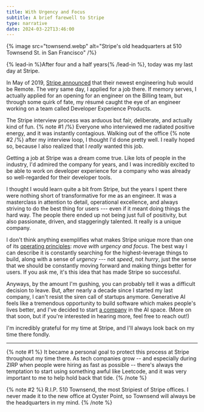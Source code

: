 ```yaml
---
title: With Urgency and Focus
subtitle: A brief farewell to Stripe
type: narrative
date: 2024-03-22T13:46:00
---
```


{% image src="townsend.webp" alt="Stripe's old headquarters at 510 Townsend St. in San Francisco" /%}

{% lead-in %}After four and a half years{% /lead-in %}, today was my last day at Stripe.

In May of 2019, [Stripe announced](https://stripe.com/blog/remote-hub) that their newest engineering hub would be Remote. The very same day, I applied for a job there. If memory serves, I actually applied for an opening for an engineer on the Billing team, but through some quirk of fate, my résumé caught the eye of an engineer working on a team called Developer Experience Products.

The Stripe interview process was arduous but fair, deliberate, and actually kind of fun. {% note #1 /%} Everyone who interviewed me radiated positive energy, and it was instantly contagious. Walking out of the office {% note #2 /%} after my interview loop, I thought I'd done pretty well. I really hoped so, because I also realized that I _really_ wanted this job.

Getting a job at Stripe was a dream come true. Like lots of people in the industry, I'd admired the company for years, and I was incredibly excited to be able to work on developer experience for a company who was already so well-regarded for their developer tools.

I thought I would learn quite a bit from Stripe, but the years I spent there were nothing short of transformative for me as an engineer. It was a masterclass in attention to detail, operational excellence, and always striving to do the best thing for users --- even if it meant doing things the hard way. The people there ended up not being just full of positivity, but also passionate, driven, and staggeringly talented. It really is a unique company.

I don't think anything exemplifies what makes Stripe unique more than one of its [operating principles](https://stripe.com/jobs/culture): _move with urgency and focus_. The best way I can describe it is constantly searching for the highest-leverage things to build, along with a sense of _urgency_ --- not _speed_, not _hurry_, just the sense that we should be constantly moving forward and making things better for users. If you ask me, it's this idea that has made Stripe so successful.

Anyways, by the amount I'm gushing, you can probably tell it was a difficult decision to leave. But, after nearly a decade since I started my last company, I can't resist the siren call of startups anymore. Generative AI feels like a tremendous opportunity to build software which makes people's lives better, and I've decided to start [a company](https://ardent.ai) in the AI space. (More on that soon, but if you're interested in hearing more, feel free to reach out!)

I'm incredibly grateful for my time at Stripe, and I'll always look back on my time there fondly.

---

{% note #1 %}
It became a personal goal to protect this process at Stripe throughout my time there. As tech companies grow -- and especially during ZIRP when people were hiring as fast as possible -- there's always the temptation to start using something awful like Leetcode, and it was very important to me to help hold back that tide.
{% /note %}

{% note #2 %}
R.I.P. 510 Townsend, the most Stripiest of Stripe offices. I never made it to the new office at Oyster Point, so Townsend will always be the headquarters in my mind.
{% /note %}
